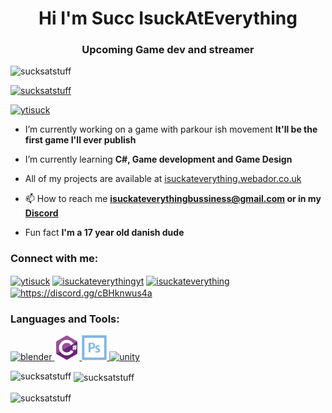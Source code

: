 <h1 align="center">Hi I'm Succ IsuckAtEverything</h1>
<h3 align="center">Upcoming Game dev and streamer</h3>

<p align="left"> <img src="https://komarev.com/ghpvc/?username=sucksatstuff&label=Profile%20views&color=0e75b6&style=flat" alt="sucksatstuff" /> </p>

<p align="left"> <a href="https://github.com/ryo-ma/github-profile-trophy"><img src="https://github-profile-trophy.vercel.app/?username=sucksatstuff" alt="sucksatstuff" /></a> </p>

<p align="left"> <a href="https://twitter.com/ytisuck" target="blank"><img src="https://img.shields.io/twitter/follow/ytisuck?logo=twitter&style=for-the-badge" alt="ytisuck" /></a> </p>

- I’m currently working on a game with parkour ish movement **It'll be the first game I'll ever publish**

- I’m currently learning **C#, Game development and Game Design**

- All of my projects are available at [isuckateverything.webador.co.uk](isuckateverything.webador.co.uk)

- 📫 How to reach me **isuckateverythingbussiness@gmail.com or in my [Discord](https://discord.gg/cBHknwus4a)**

- Fun fact **I'm a 17 year old danish dude**

<h3 align="left">Connect with me:</h3>
<p align="left">
<a href="https://twitter.com/ytisuck" target="blank"><img align="center" src="https://raw.githubusercontent.com/rahuldkjain/github-profile-readme-generator/master/src/images/icons/Social/twitter.svg" alt="ytisuck" height="30" width="40" /></a>
<a href="https://instagram.com/isuckateverythingyt" target="blank"><img align="center" src="https://raw.githubusercontent.com/rahuldkjain/github-profile-readme-generator/master/src/images/icons/Social/instagram.svg" alt="isuckateverythingyt" height="30" width="40" /></a>
<a href="https://www.youtube.com/c/isuckateverything" target="blank"><img align="center" src="https://raw.githubusercontent.com/rahuldkjain/github-profile-readme-generator/master/src/images/icons/Social/youtube.svg" alt="isuckateverything" height="30" width="40" /></a>
<a href="https://discord.gg/https://discord.gg/cBHknwus4a" target="blank"><img align="center" src="https://raw.githubusercontent.com/rahuldkjain/github-profile-readme-generator/master/src/images/icons/Social/discord.svg" alt="https://discord.gg/cBHknwus4a" height="30" width="40" /></a>
</p>

<h3 align="left">Languages and Tools:</h3>
<p align="left"> <a href="https://www.blender.org/" target="_blank" rel="noreferrer"> <img src="https://download.blender.org/branding/community/blender_community_badge_white.svg" alt="blender" width="40" height="40"/> </a> <a href="https://www.w3schools.com/cs/" target="_blank" rel="noreferrer"> <img src="https://raw.githubusercontent.com/devicons/devicon/master/icons/csharp/csharp-original.svg" alt="csharp" width="40" height="40"/> </a> <a href="https://www.photoshop.com/en" target="_blank" rel="noreferrer"> <img src="https://raw.githubusercontent.com/devicons/devicon/master/icons/photoshop/photoshop-line.svg" alt="photoshop" width="40" height="40"/> </a> <a href="https://unity.com/" target="_blank" rel="noreferrer"> <img src="https://www.vectorlogo.zone/logos/unity3d/unity3d-icon.svg" alt="unity" width="40" height="40"/> </a> </p>

<p><img align="left" src="https://github-readme-stats.vercel.app/api/top-langs?username=sucksatstuff&show_icons=true&locale=en&layout=compact" alt="sucksatstuff" /></p>

<p>&nbsp;<img align="center" src="https://github-readme-stats.vercel.app/api?username=sucksatstuff&show_icons=true&locale=en" alt="sucksatstuff" /></p>

<p><img align="center" src="https://github-readme-streak-stats.herokuapp.com/?user=sucksatstuff&" alt="sucksatstuff" /></p>
